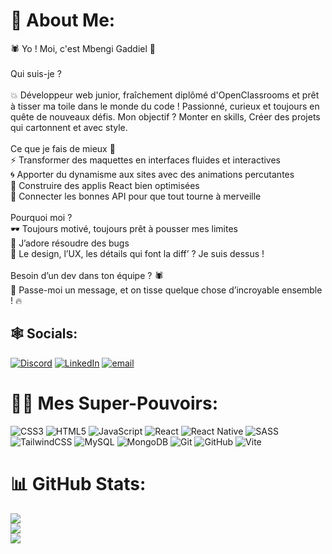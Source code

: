 # 💫 About Me:
🕷️ Yo ! Moi, c'est Mbengi Gaddiel 👋<br><br>Qui suis-je ?<br><br>💥 Développeur web junior, fraîchement diplômé d'OpenClassrooms et prêt à tisser ma toile dans le monde du code ! Passionné, curieux et toujours en quête de nouveaux défis. Mon objectif ? Monter en skills, Créer des projets qui cartonnent et avec style.<br><br>Ce que je fais de mieux 🎯<br>⚡ Transformer des maquettes en interfaces fluides et interactives<br>🌀 Apporter du dynamisme aux sites avec des animations percutantes<br>🚀 Construire des applis React bien optimisées<br>🔌 Connecter les bonnes API pour que tout tourne à merveille<br><br>Pourquoi moi ?<br>🕶️ Toujours motivé, toujours prêt à pousser mes limites<br>🧩 J’adore résoudre des bugs <br>🎨 Le design, l’UX, les détails qui font la diff’ ? Je suis dessus !<br><br>Besoin d’un dev dans ton équipe ? 🕷️<br>💬 Passe-moi un message, et on tisse quelque chose d’incroyable ensemble ! 🔥<br>


## 🕸️ Socials:
[![Discord](https://img.shields.io/badge/Discord-%237289DA.svg?logo=discord&logoColor=white)](https://discord.gg/koumo75) [![LinkedIn](https://img.shields.io/badge/LinkedIn-%230077B5.svg?logo=linkedin&logoColor=white)](https://linkedin.com/in/gaddielmb) [![email](https://img.shields.io/badge/Email-D14836?logo=gmail&logoColor=white)](mailto:gaddielmb@gmail.com) 

# 🦸‍♂️ Mes Super-Pouvoirs:
![CSS3](https://img.shields.io/badge/css3-%231572B6.svg?style=for-the-badge&logo=css3&logoColor=white) ![HTML5](https://img.shields.io/badge/html5-%23E34F26.svg?style=for-the-badge&logo=html5&logoColor=white) ![JavaScript](https://img.shields.io/badge/javascript-%23323330.svg?style=for-the-badge&logo=javascript&logoColor=%23F7DF1E) ![React](https://img.shields.io/badge/react-%2320232a.svg?style=for-the-badge&logo=react&logoColor=%2361DAFB) ![React Native](https://img.shields.io/badge/react_native-%2320232a.svg?style=for-the-badge&logo=react&logoColor=%2361DAFB) ![SASS](https://img.shields.io/badge/SASS-hotpink.svg?style=for-the-badge&logo=SASS&logoColor=white) ![TailwindCSS](https://img.shields.io/badge/tailwindcss-%2338B2AC.svg?style=for-the-badge&logo=tailwind-css&logoColor=white) ![MySQL](https://img.shields.io/badge/mysql-4479A1.svg?style=for-the-badge&logo=mysql&logoColor=white) ![MongoDB](https://img.shields.io/badge/MongoDB-%234ea94b.svg?style=for-the-badge&logo=mongodb&logoColor=white) ![Git](https://img.shields.io/badge/git-%23F05033.svg?style=for-the-badge&logo=git&logoColor=white) ![GitHub](https://img.shields.io/badge/github-%23121011.svg?style=for-the-badge&logo=github&logoColor=white) ![Vite](https://img.shields.io/badge/vite-%23646CFF.svg?style=for-the-badge&logo=vite&logoColor=white)
# 📊 GitHub Stats:
![](https://github-readme-stats.vercel.app/api?username=Gaddmb&theme=dark&hide_border=true&include_all_commits=false&count_private=false)<br/>
![](https://nirzak-streak-stats.vercel.app/?user=Gaddmb&theme=dark&hide_border=true)<br/>
![](https://github-readme-stats.vercel.app/api/top-langs/?username=Gaddmb&theme=dark&hide_border=true&include_all_commits=false&count_private=false&layout=compact)

<!-- Proudly created with GPRM ( https://gprm.itsvg.in ) -->
